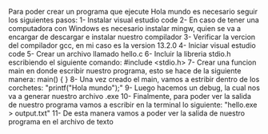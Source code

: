 Para poder crear un programa que ejecute Hola mundo es necesario seguir los siguientes pasos:
1- Instalar visual estudio code
2- En caso de tener una computadora con Windows es necesario instalar mingw, quien se va a encargar de descargar e instalar nuestro compilador
3- Verificar la vercion del compilador gcc, en mi caso es la version 13.2.0
4- Iniciar visual estudio code 
5- Crear un archivo llamado hello.c
6- Incluir la libreria stdio.h escribiendo el siguiente comando: #include <stdio.h>
7- Crear una funcion main en donde escribir nuestro programa, esto se hace de la siguiente manera:
    main()
      {
      }
8- Una vez creado el main, vamos a estribir dentro de los corchetes:
    "printf("Hola mundo");"
9- Luego hacemos un debug, la cual nos va a generar nuestro archivo .exe
10- Finalmente, para poder ver la salida de nuestro programa vamos a escribir en la terminal lo siguiente:
    "hello.exe > output.txt"
11- De esta manera vamos a poder ver la salida de nuestro programa en el archivo de texto

